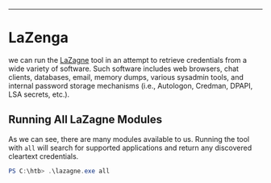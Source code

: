 
---

# LaZenga

 we can run the [LaZagne](https://github.com/AlessandroZ/LaZagne) tool in an attempt to retrieve credentials from a wide variety of software. Such software includes web browsers, chat clients, databases, email, memory dumps, various sysadmin tools, and internal password storage mechanisms (i.e., Autologon, Credman, DPAPI, LSA secrets, etc.).
 
## Running All LaZagne Modules

As we can see, there are many modules available to us. Running the tool with `all` will search for supported applications and return any discovered cleartext credentials.

```powershell
PS C:\htb> .\lazagne.exe all
```
